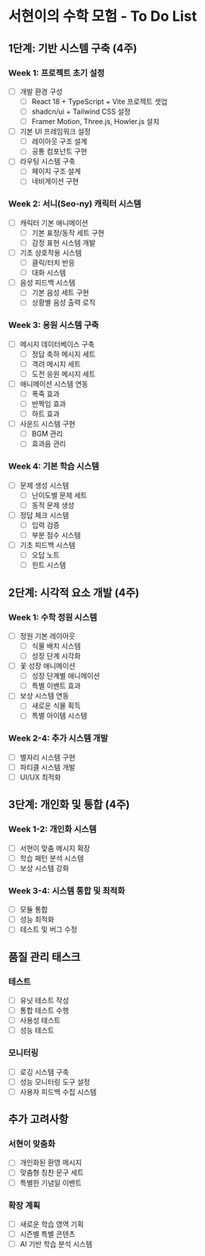 # 서현이의 수학 모험 - To Do List

## 1단계: 기반 시스템 구축 (4주)

### Week 1: 프로젝트 초기 설정
- [ ] 개발 환경 구성
  - [ ] React 18 + TypeScript + Vite 프로젝트 셋업
  - [ ] shadcn/ui + Tailwind CSS 설정
  - [ ] Framer Motion, Three.js, Howler.js 설치
- [ ] 기본 UI 프레임워크 설정
  - [ ] 레이아웃 구조 설계
  - [ ] 공통 컴포넌트 구현
- [ ] 라우팅 시스템 구축
  - [ ] 페이지 구조 설계
  - [ ] 네비게이션 구현

### Week 2: 서니(Seo-ny) 캐릭터 시스템
- [ ] 캐릭터 기본 애니메이션
  - [ ] 기본 표정/동작 세트 구현
  - [ ] 감정 표현 시스템 개발
- [ ] 기초 상호작용 시스템
  - [ ] 클릭/터치 반응
  - [ ] 대화 시스템
- [ ] 음성 피드백 시스템
  - [ ] 기본 음성 세트 구현
  - [ ] 상황별 음성 출력 로직

### Week 3: 응원 시스템 구축
- [ ] 메시지 데이터베이스 구축
  - [ ] 정답 축하 메시지 세트
  - [ ] 격려 메시지 세트
  - [ ] 도전 응원 메시지 세트
- [ ] 애니메이션 시스템 연동
  - [ ] 폭죽 효과
  - [ ] 반짝임 효과
  - [ ] 하트 효과
- [ ] 사운드 시스템 구현
  - [ ] BGM 관리
  - [ ] 효과음 관리

### Week 4: 기본 학습 시스템
- [ ] 문제 생성 시스템
  - [ ] 난이도별 문제 세트
  - [ ] 동적 문제 생성
- [ ] 정답 체크 시스템
  - [ ] 입력 검증
  - [ ] 부분 점수 시스템
- [ ] 기초 피드백 시스템
  - [ ] 오답 노트
  - [ ] 힌트 시스템

## 2단계: 시각적 요소 개발 (4주)

### Week 1: 수학 정원 시스템
- [ ] 정원 기본 레이아웃
  - [ ] 식물 배치 시스템
  - [ ] 성장 단계 시각화
- [ ] 꽃 성장 애니메이션
  - [ ] 성장 단계별 애니메이션
  - [ ] 특별 이벤트 효과
- [ ] 보상 시스템 연동
  - [ ] 새로운 식물 획득
  - [ ] 특별 아이템 시스템

### Week 2-4: 추가 시스템 개발
- [ ] 별자리 시스템 구현
- [ ] 파티클 시스템 개발
- [ ] UI/UX 최적화

## 3단계: 개인화 및 통합 (4주)

### Week 1-2: 개인화 시스템
- [ ] 서현이 맞춤 메시지 확장
- [ ] 학습 패턴 분석 시스템
- [ ] 보상 시스템 강화

### Week 3-4: 시스템 통합 및 최적화
- [ ] 모듈 통합
- [ ] 성능 최적화
- [ ] 테스트 및 버그 수정

## 품질 관리 태스크

### 테스트
- [ ] 유닛 테스트 작성
- [ ] 통합 테스트 수행
- [ ] 사용성 테스트
- [ ] 성능 테스트

### 모니터링
- [ ] 로깅 시스템 구축
- [ ] 성능 모니터링 도구 설정
- [ ] 사용자 피드백 수집 시스템

## 추가 고려사항

### 서현이 맞춤화
- [ ] 개인화된 환영 메시지
- [ ] 맞춤형 칭찬 문구 세트
- [ ] 특별한 기념일 이벤트

### 확장 계획
- [ ] 새로운 학습 영역 기획
- [ ] 시즌별 특별 콘텐츠
- [ ] AI 기반 학습 분석 시스템 